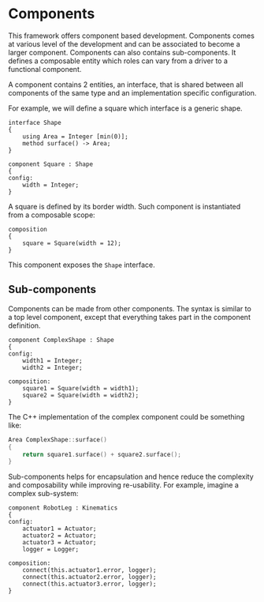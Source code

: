 # Components

This framework offers component based development. Components comes at various level of the development and can be associated to become a larger component. Components can also contains sub-components. It defines a composable entity which roles can vary from a driver to a functional component.

A component contains 2 entities, an interface, that is shared between all components of the same type and an implementation specific configuration.

For example, we will define a square which interface is a generic shape.

```bdl
interface Shape
{
	using Area = Integer [min(0)];
	method surface() -> Area;
}

component Square : Shape
{
config:
	width = Integer;
}
```

A square is defined by its border width. Such component is instantiated from a composable scope:

```bdl
composition
{
	square = Square(width = 12);
}
```

This component exposes the `Shape` interface.

## Sub-components

Components can be made from other components. The syntax is similar to a top level component, except that everything takes part in the component definition.

```bdl
component ComplexShape : Shape
{
config:
	width1 = Integer;
	width2 = Integer;

composition:
	square1 = Square(width = width1);
	square2 = Square(width = width2);
}
```

The C++ implementation of the complex component could be something like:

```c++
Area ComplexShape::surface()
{
	return square1.surface() + square2.surface();
}
```

Sub-components helps for encapsulation and hence reduce the complexity and composability while improving re-usability.
For example, imagine a complex sub-system:

```bdl
component RobotLeg : Kinematics
{
config:
	actuator1 = Actuator;
	actuator2 = Actuator;
	actuator3 = Actuator;
	logger = Logger;

composition:
	connect(this.actuator1.error, logger);
	connect(this.actuator2.error, logger);
	connect(this.actuator3.error, logger);
}
```
